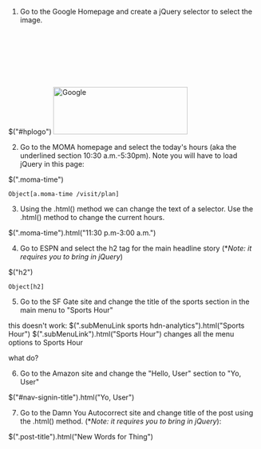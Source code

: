 1) Go to the Google Homepage and create a jQuery selector to select the image.

$("#hplogo") 
    <img id="hplogo" width="269" height="95" onload="window.lol&&lol()" style="padding-top:112px" src="/images/srpr/logo11w.png" alt="Google">

2) Go to the MOMA homepage and select the today's hours (aka the underlined section 10:30 a.m.-5:30pm). Note you will have to load jQuery in this page:

$(".moma-time")

    Object[a.moma-time /visit/plan]

3) Using the .html() method we can change the text of a selector. Use the .html() method to change the current hours.

$(".moma-time").html("11:30 p.m-3:00 a.m.")

4) Go to ESPN and select the h2 tag for the main headline story (**Note: it requires you to bring in jQuery*)

$("h2")

    Object[h2]

5) Go to the SF Gate site and change the title of the sports section in the main menu to "Sports Hour"

this doesn't work: $(".subMenuLink sports hdn-analytics").html("Sports Hour")
$(".subMenuLink").html("Sports Hour") changes all the menu options to Sports Hour

what do?

6) Go to the Amazon site and change the "Hello, User" section to "Yo, User"

$("#nav-signin-title").html("Yo, User")

7) Go to the Damn You Autocorrect site and change title of the post using the .html() method. (**Note: it requires you to bring in jQuery*):

$(".post-title").html("New Words for Thing")
